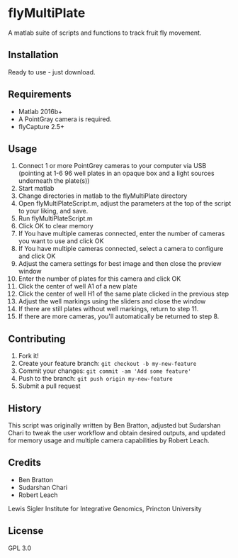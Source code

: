 # flyMultiPlate
A matlab suite of scripts and functions to track fruit fly movement.

## Installation

Ready to use - just download.

## Requirements

* Matlab 2016b+
* A PointGray camera is required.
* flyCapture 2.5+

## Usage

1. Connect 1 or more PointGrey cameras to your computer via USB (pointing at 1-6 96 well plates in an opaque box and a light sources underneath the plate(s))
2. Start matlab
3. Change directories in matlab to the flyMultiPlate directory
4. Open flyMultiPlateScript.m, adjust the parameters at the top of the script to your liking, and save.
5. Run flyMultiPlateScript.m
6. Click OK to clear memory
7. If You have multiple cameras connected, enter the number of cameras you want to use and click OK
8. If You have multiple cameras connected, select a camera to configure and click OK
9. Adjust the camera settings for best image and then close the preview window
10. Enter the number of plates for this camera and click OK
11. Click the center of well A1 of a new plate
12. Click the center of well H1 of the same plate clicked in the previous step
13. Adjust the well markings using the sliders and close the window
14. If there are still plates without well markings, return to step 11.
15. If there are more cameras, you'll automatically be returned to step 8.

## Contributing

1. Fork it!
2. Create your feature branch: `git checkout -b my-new-feature`
3. Commit your changes: `git commit -am 'Add some feature'`
4. Push to the branch: `git push origin my-new-feature`
5. Submit a pull request

## History

This script was originally written by Ben Bratton, adjusted but Sudarshan Chari to tweak the user workflow and obtain desired outputs, and updated for memory usage and multiple camera capabilities by Robert Leach.

## Credits

* Ben Bratton
* Sudarshan Chari
* Robert Leach

Lewis Sigler Institute for Integrative Genomics,
Princton University

## License

GPL 3.0
